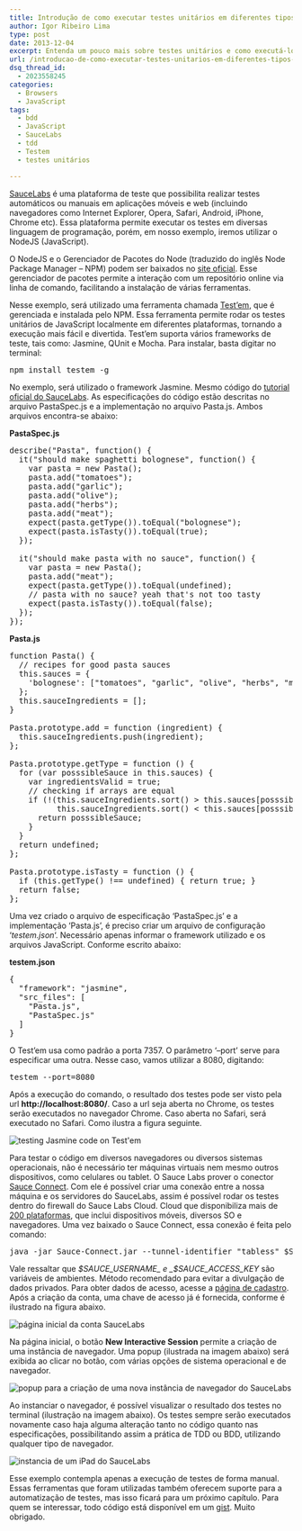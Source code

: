 ```yaml
---
title: Introdução de como executar testes unitários em diferentes tipos de navegadores
author: Igor Ribeiro Lima
type: post
date: 2013-12-04
excerpt: Entenda um pouco mais sobre testes unitários e como executá-los em diversas plataformas.
url: /introducao-de-como-executar-testes-unitarios-em-diferentes-tipos-de-navegadores/
dsq_thread_id:
  - 2023558245
categories:
  - Browsers
  - JavaScript
tags:
  - bdd
  - JavaScript
  - SauceLabs
  - tdd
  - Testem
  - testes unitários

---
```

[SauceLabs][1] é uma plataforma de teste que possibilita realizar testes automáticos ou manuais em aplicações móveis e web (incluindo navegadores como Internet Explorer, Opera, Safari, Android, iPhone, Chrome etc). Essa plataforma permite executar os testes em diversas linguagem de programação, porém, em nosso exemplo, iremos utilizar o NodeJS (JavaScript).

O NodeJS e o Gerenciador de Pacotes do Node (traduzido do inglês Node Package Manager &#8211; NPM) podem ser baixados no [site oficial][2]. Esse gerenciador de pacotes permite a interação com um repositório online via linha de comando, facilitando a instalação de várias ferramentas.

Nesse exemplo, será utilizado uma ferramenta chamada [Test&#8217;em][3], que é gerenciada e instalada pelo NPM. Essa ferramenta permite rodar os testes unitários de JavaScript localmente em diferentes plataformas, tornando a execução mais fácil e divertida. Test&#8217;em suporta vários frameworks de teste, tais como: Jasmine, QUnit e Mocha. Para instalar, basta digitar no terminal:

<pre class="lang-ssh">npm install testem -g</pre>

No exemplo, será utilizado o framework Jasmine. Mesmo código do [tutorial oficial do SauceLabs][4]. As especificações do código estão descritas no arquivo PastaSpec.js e a implementação no arquivo Pasta.js. Ambos arquivos encontra-se abaixo:

**PastaSpec.js**

<pre class="lang-js">describe("Pasta", function() { 
  it("should make spaghetti bolognese", function() { 
    var pasta = new Pasta(); 
    pasta.add("tomatoes"); 
    pasta.add("garlic"); 
    pasta.add("olive"); 
    pasta.add("herbs"); 
    pasta.add("meat"); 
    expect(pasta.getType()).toEqual("bolognese"); 
    expect(pasta.isTasty()).toEqual(true); 
  }); 

  it("should make pasta with no sauce", function() { 
    var pasta = new Pasta(); 
    pasta.add("meat"); 
    expect(pasta.getType()).toEqual(undefined); 
    // pasta with no sauce? yeah that's not too tasty 
    expect(pasta.isTasty()).toEqual(false); 
  }); 
});</pre>

**Pasta.js**

<pre class="lang-js">function Pasta() { 
  // recipes for good pasta sauces 
  this.sauces = { 
    'bolognese': ["tomatoes", "garlic", "olive", "herbs", "meat"] 
  }; 
  this.sauceIngredients = []; 
} 

Pasta.prototype.add = function (ingredient) { 
  this.sauceIngredients.push(ingredient); 
}; 

Pasta.prototype.getType = function () { 
  for (var posssibleSauce in this.sauces) { 
    var ingredientsValid = true; 
    // checking if arrays are equal 
    if (!(this.sauceIngredients.sort() &gt; this.sauces[posssibleSauce].sort() || 
          this.sauceIngredients.sort() &lt; this.sauces[posssibleSauce].sort())) { 
      return posssibleSauce; 
    } 
  } 
  return undefined; 
}; 

Pasta.prototype.isTasty = function () { 
  if (this.getType() !== undefined) { return true; } 
  return false; 
};</pre>

Uma vez criado o arquivo de especificação &#8216;PastaSpec.js&#8217; e a implementação &#8216;Pasta.js&#8217;, é preciso criar um arquivo de configuração &#8216;_testem.json_&#8216;. Necessário apenas informar o framework utilizado e os arquivos JavaScript. Conforme escrito abaixo:

**testem.json**

<pre class="lang-js">{ 
  "framework": "jasmine", 
  "src_files": [ 
    "Pasta.js", 
    "PastaSpec.js" 
  ] 
}</pre>

O Test&#8217;em usa como padrão a porta 7357. O parâmetro &#8216;&#8211;port&#8217; serve para especificar uma outra. Nesse caso, vamos utilizar a 8080, digitando:

<pre class="lang-ssh">testem --port=8080</pre>

Após a execução do comando, o resultado dos testes pode ser visto pela url **http://localhost:8080/**. Caso a url seja aberta no Chrome, os testes serão executados no navegador Chrome. Caso aberta no Safari, será executado no Safari. Como ilustra a figura seguinte.

![testing Jasmine code on Test'em][5]

Para testar o código em diversos navegadores ou diversos sistemas operacionais, não é necessário ter máquinas virtuais nem mesmo outros dispositivos, como celulares ou tablet. O Sauce Labs prover o conector [Sauce Connect][6]. Com ele é possível criar uma conexão entre a nossa máquina e os servidores do SauceLabs, assim é possível rodar os testes dentro do firewall do Sauce Labs Cloud. Cloud que disponibiliza mais de [200 plataformas][7], que inclui dispositivos móveis, diversos SO e navegadores. Uma vez baixado o Sauce Connect, essa conexão é feita pelo comando:

<pre class="lang-ssh">java -jar Sauce-Connect.jar --tunnel-identifier "tabless" $SAUCE_USERNAME $SAUCE_ACCESS_KEY</pre>

Vale ressaltar que _$SAUCE_USERNAME_ e _$SAUCE\_ACCESS\_KEY_ são variáveis de ambientes. Método recomendado para evitar a divulgação de dados privados. Para obter dados de acesso, acesse a [página de cadastro][8]. Após a criação da conta, uma chave de acesso já é fornecida, conforme é ilustrado na figura abaixo.

![página inicial da conta SauceLabs][9]

Na página inicial, o botão **New Interactive Session** permite a criação de uma instância de navegador. Uma popup (ilustrada na imagem abaixo) será exibida ao clicar no botão, com várias opções de sistema operacional e de navegador.

![popup para a criação de uma nova instância de navegador do SauceLabs][10]

Ao instanciar o navegador, é possível visualizar o resultado dos testes no terminal (ilustração na imagem abaixo). Os testes sempre serão executados novamente caso haja alguma alteração tanto no código quanto nas especificações, possibilitando assim a prática de TDD ou BDD, utilizando qualquer tipo de navegador.

![instancia de um iPad do SauceLabs][11]

Esse exemplo contempla apenas a execução de testes de forma manual. Essas ferramentas que foram utilizadas também oferecem suporte para a automatização de testes, mas isso ficará para um próximo capítulo. Para quem se interessar, todo código está disponível em um [gist][12]. Muito obrigado.

 [1]: https://saucelabs.com/ "SauceLabs"
 [2]: http://nodejs.org/download/ "site oficial NodeJS"
 [3]: https://github.com/airportyh/testem "documentação do Test'em"
 [4]: https://saucelabs.com/docs/javascript-unit-testing-tutorial "tutorial oficial do SauceLabs"
 [5]: https://camo.githubusercontent.com/4c25f04b60b6f6aaff1b50a0069ca0f5487860be/687474703a2f2f7332312e706f7374696d672e6f72672f6e72393273783469762f6a61736d696e655f74657374735f6f6e5f74657374656d2e706e67
 [6]: http://saucelabs.com/downloads/Sauce-Connect-latest.zip "Sauce Connect"
 [7]: https://saucelabs.com/docs/platforms "plataformas SauceLabs"
 [8]: https://saucelabs.com/signup "página de cadastro do SauceLabs"
 [9]: https://camo.githubusercontent.com/b29a04372bbe9224392df879736467128316054e/687474703a2f2f7332312e706f7374696d672e6f72672f63673666346a786e722f73617563656c6162735f6163636f756e745f706167652e706e67
 [10]: https://camo.githubusercontent.com/7de3c788dc9a56a153bada645514034a442ae6d4/687474703a2f2f7332312e706f7374696d672e6f72672f736f693230616834372f6e65775f696e7465726163746976655f73657373696f6e5f706f7075702e706e67
 [11]: https://camo.githubusercontent.com/404afe58a076603719c0448fbc1a41ca92c85e0c/687474703a2f2f7332312e706f7374696d672e6f72672f74687a39366e6369762f697061645f73617563656c6162735f73657373696f6e2e706e67
 [12]: https://gist.github.com/igorlima/7649954 "gist do exemplo"